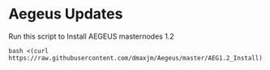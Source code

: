 # Aegeus Updates

Run this script to Install AEGEUS masternodes 1.2

    bash <(curl https://raw.githubusercontent.com/dmaxjm/Aegeus/master/AEG1.2_Install)
